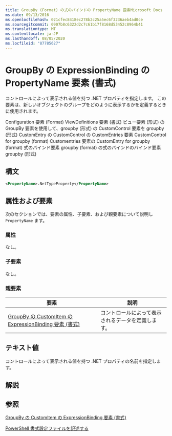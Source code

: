 ```yaml
---
title: GroupBy (Format) の式のバインドの PropertyName 要素Microsoft Docs
ms.date: 09/13/2016
ms.openlocfilehash: 021cfec8418ec278b2c25a5ec6f3236aeb4ad0ce
ms.sourcegitcommit: 0907b8c6322d2c7c61b17f8168d53452c8964b41
ms.translationtype: MT
ms.contentlocale: ja-JP
ms.lasthandoff: 08/05/2020
ms.locfileid: "87785627"
---
```

# <a name="propertyname-element-for-expressionbinding-for-groupby-format"></a>GroupBy の ExpressionBinding の PropertyName 要素 (書式)

コントロールによって表示される値を持つ .NET プロパティを指定します。 この要素は、新しいオブジェクトのグループをどのように表示するかを定義するときに使用されます。

Configuration 要素 (Format) ViewDefinitions 要素 (書式) ビュー要素 (形式) の GroupBy 要素を使用して、groupby (形式) の CustomControl 要素を groupby (形式) CustomEntry の CustomControl の CustomEntries 要素 CustomControl for groupby (format) Customentries 要素の CustomEntry for groupby (format) 式のバインド要素 groupby (format) の式のバインドのバインド要素 groupby (形式)

## <a name="syntax"></a>構文

```xml
<PropertyName>.NetTypeProperty</PropertyName>
```

## <a name="attributes-and-elements"></a>属性および要素

次のセクションでは、要素の属性、子要素、および親要素について説明し `PropertyName` ます。

### <a name="attributes"></a>属性

なし。

### <a name="child-elements"></a>子要素

なし。

### <a name="parent-elements"></a>親要素

|要素|説明|
|-------------|-----------------|
|[GroupBy の CustomItem の ExpressionBinding 要素 (書式)](./expressionbinding-element-for-customitem-for-groupby-format.md)|コントロールによって表示されるデータを定義します。|

## <a name="text-value"></a>テキスト値

コントロールによって表示される値を持つ .NET プロパティの名前を指定します。

## <a name="remarks"></a>解説

## <a name="see-also"></a>参照

[GroupBy の CustomItem の ExpressionBinding 要素 (書式)](./expressionbinding-element-for-customitem-for-groupby-format.md)

[PowerShell 書式設定ファイルを記述する](./writing-a-powershell-formatting-file.md)
